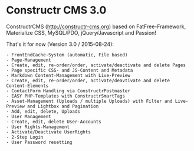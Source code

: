Constructr CMS 3.0
==================

ConstructrCMS (<a href="http://constructr-cms.org">http://constructr-cms.org</a>) based on FatFree-Framework, Materialize CSS, MySQL/PDO, jQuery/Javascript and Passion!

That's it for now (Version 3.0 / 2015-08-24):

	- FrontEndCache-System (automatic, File based)
	- Page-Management
	- Create, edit, re-order/order, activate/deactivate and delete Pages
	- Page specific CSS- and JS-Content and Metadata
	- Markdown Content-Management with Live-Preview
	- Create, edit, re-order/order, activate/deavtivate and delete Content-Elements
	- ContactForm Handling via ConstructrPostmaster
	- EASY PHP-Templates with ConstructrSmartTags
	- Asset-Management (Uploads / multiple Uploads) with Filter and Live-Preview and Lightbox and Pagination
	- Add, edit, delete, Uploads
	- User Management
	- Create, edit, delete User-Accounts
	- User Rights-Management 
	- Activate/Deactivate UserRights
	- 2-Step Login
	- User Password resetting